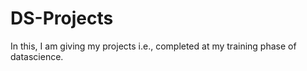 # DS-Projects
In this, I am giving my projects i.e., completed at my training phase of datascience.
